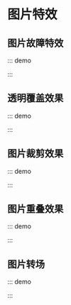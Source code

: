 # 图片特效

## 图片故障特效

::: demo
<template>
    <div class="malfunction-img-container"></div>
</template>

<style lang="scss" scoped>
$img: "./img/crack-img.png";

$imgHeight: 370;

@function randomNum($max, $min: 0, $u: 1) {
    @return ($min + random($max)) * $u;
}

@mixin leftAndClip { 
    $height: randomNum(40, 20);
    $top: random($imgHeight - 60);
    $bottom: $imgHeight - $top - $height;
    clip-path: inset(#{$top}px 0 #{$bottom}px);
    left: #{randomNum(200, -100)}px;   
}

.malfunction-img-container {
    position: relative;
    width: 100%;
    height: 370px;
    margin: auto;
    background: url($img) no-repeat center;
    animation: main-img-hide 16s infinite step-end;

    &::before,
    &::after {
        content: "";
        position: absolute;
        width: 100%;
        height: 370px;
        top: 0;
        left: 0;
        background: inherit;
    }

    &::before {
        animation: glitch-two 16s infinite 1s step-end;
    }

    &::after {
        animation: glitch-one 16s infinite step-end;
    }
}

@keyframes glitch-one {
    @for $i from 20 to 30 {
        #{$i / 2}% {
            @include leftAndClip;
        }
    }

    15.5% {
        clip-path: inset(10px 0 320px);
        left: -20px;
    }
    16% {
        clip-path: inset(10px 0 320px);
        left: -10px;
        opacity: 0;
    }
    45% {
        opacity: 0.5;
        left: -20px;
        filter: hue-rotate(90deg) saturate(1.3);
    }
    45.5% {
        left: 0px;
        filter: invert(1);
    }

    46% {
        clip-path: inset(150px 0 160px);
        left: 15%;
    }
    46.5% {
        clip-path: inset(20px 0 200px);
        left: -10%;
        transform: scale(1.1);
    }
    47% {
        clip-path: inset(240px 0 20px);
        left: -11%;
        transform: scale(1.2);
    }
    47.5% {
        clip-path: inset(20 0 20px);
        left: 13%;
        transform: scale(1.3);
        filter: invert(0);
    }
    48% {
        clip-path: inset(120 0 120px);
        left: 15%;
        transform: scale(1.1);
    }
    48.5% {
        clip-path: inset(260px 0 10px);
        left: -11%;
        transform: scale(1.2);
        filter: none;
    }
    49% {
        clip-path: inset(5px 0 350px);
        left: 11%;
        transform: scale(1.3);
    }
    49.5% {
        clip-path: inset(105px 0 210px);
        left: 0%;
        transform: scale(1.1);
    }
    50% {
        clip-path: inset(175px 0 160px);
        left: -11%;
    }
    50.5% {
        clip-path: inset(95px 0 230px);
        left: -14%;
        transform: scale(1.2);
    }
    51% {
        clip-path: inset(235px 0 12px);
        left: -14%;
    }
    51.5% {
        clip-path: inset(350px 0 7px);
        left: -14%;
    }
    52% {
        clip-path: inset(320px 0 27px);
        left: -12%;
        transform: scale(1.1);
    }
    52.5% {
        clip-path: inset(190px 0 127px);
        left: -11%;
        transform: scale(1.3);
        filter: hue-rotate(90deg) saturate(1.3);
    }
    54% {
        clip-path: inset(20px 0 20px);
        left: 12%;
        transform: scale(1.1);
        filter: none;
    }
    54% {
        background-image: none;
    }
}

@keyframes glitch-two {
    @for $i from 40 to 50 {
        #{$i / 2}% {
            @include leftAndClip;
        }
    }

    25.5% {
        clip-path: inset(10px 0 320px);
        left: -20px;
    }
    26% {
        clip-path: inset(10px 0 320px);
        left: -10px;
        opacity: 0;
    }
    45% {
        opacity: 0.3;
        left: -20px;
        filter: hue-rotate(45deg) saturate(1.1);
    }
    45.5% {
        left: 0px;
        filter: invert(1.2);
    }

    46% {
        clip-path: inset(50px 0 260px);
        left: -12%;
    }
    46.5% {
        clip-path: inset(120px 0 100px);
        left: 8%;
        transform: scale(1.2);
    }
    47% {
        clip-path: inset(40px 0 300px);
        left: 8%;
        transform: scale(1.3);
    }
    47.5% {
        clip-path: inset(220 0 70px);
        left: -9%;
        transform: scale(1.1);
        filter: invert(1.1);
    }
    48% {
        clip-path: inset(240px 0 120px);
        left: 11%;
        transform: scale(1.2);
    }
    48.5% {
        clip-path: inset(0px 0 310px);
        left: -12%;
        transform: scale(1.2);
        filter: none;
    }
    49% {
        clip-path: inset(255px 0 50px);
        left: 11%;
        transform: scale(1.3);
    }
    49.5% {
        clip-path: inset(10px 0 240px);
        left: 6%;
        transform: scale(1.1);
    }
    50% {
        clip-path: inset(275px 0 90px);
        left: -12%;
    }
    50.5% {
        clip-path: inset(195px 0 90px);
        left: 14%;
        transform: scale(1.4);
    }
    51% {
        clip-path: inset(35px 0 282px);
        left: -14%;
    }
    51.5% {
        clip-path: inset(350px 0 7px);
        left: 14%;
    }
    52% {
        clip-path: inset(20px 0 270px);
        left: -12%;
        transform: scale(1.1);
    }
    52.5% {
        clip-path: inset(90px 0 227px);
        left: -11%;
        transform: scale(1.3);
        filter: hue-rotate(150deg) saturate(1.3);
    }
    54% {
        clip-path: inset(220px 0 100px);
        left: 12%;
        transform: scale(1.1);
        filter: none;
    }
    54% {
        background-image: none;
    }
}

@keyframes main-img-hide {
    5% {
        filter: invert(1);
    }
    5.2% {
        filter: none;
    }
    10% {
        opacity: 0.5;
        filter: grayscale(1);
    }
    11% {
        filter: none;
        opacity: 1;
    }
    45% {
        opacity: 0.5;
        filter: grayscale(1);
    }
    46% {
        filter: none;
        opacity: 1;
    }
    53.5% {
        opacity: 0.5;
        filter: grayscale(1);
    }
    54% {
        filter: none;
        opacity: 1;
    }
    54.5% {
        opacity: 0.5;
        filter: hue-rotate(30deg);
    }
    55% {
        filter: none;
    }
    55.5% {
        background-image: none;
        filter: none;
        opacity: 1;
    }
    56% {
        background-image: url($img);
        opacity: 0.5;
    }
    56.5% {
        background-image: none;
    }
    57% {
        background-image: url($img);
        opacity: 0.8;
    }
    57.5% {
        opacity: 0.3;
    }
    58% {
        background-image: none;
    }
}
</style>
:::


## 透明覆盖效果

::: demo
<template>
    <div class="bg-cover">
        <h1>Hello World!</h1>
        <p>Lorem ipsum dolor sit amet, consectetur adipisicing elit. Obcaecati incidunt non nam quasi mollitia recusandae harum deleniti hic.</p>
    </div>
</template>

<style lang="scss" scoped>
.bg-cover {
    height: 200px;
    background-image: linear-gradient(to top right, rgba(0, 0, 255, 0.5), rgba(255, 0, 0, 0.75)), linear-gradient(rgba(0, 0, 255, 0.25) 100%, transparent), url("./img/s1.jpg");
    background-size: 100% 100%;
    background-position: center;
    background-repeat: no-repeat;
    text-align: center;
    padding: 60px 30px;
    color: #fff;
}
</style>
:::

## 图片裁剪效果

::: demo
<template>
    <div class="mask-clip"></div>
</template>

<style lang="scss" scoped>
.mask-clip {
    width: 400px;
    max-width: 100%;
    height: 150px;
    margin: 0 auto;
    background: url("./img/crack-img.png") no-repeat center center;
    background-size: 100% 100%;
    mask:
        linear-gradient(135deg, transparent 20px, #fff 0)
        top left,
        linear-gradient(-135deg, transparent 20px, #fff 0)
        top right,
        linear-gradient(-45deg, transparent 20px, #fff 0)
        bottom right,
        linear-gradient(45deg, transparent 20px, #fff 0)
        bottom left;
    mask-size: 50% 50%;
    mask-repeat: no-repeat;
}
</style>
:::

## 图片重叠效果

::: demo
<template>
    <div>
        <div class="mask-cover-1"></div>
        <div class="mask-cover-2"></div>
    </div>
</template>

<style lang="scss" scoped>
.mask-cover-1 {
    width: 480px;
    max-width: 100%;
    height: 213px;
    margin: 0 auto;
    position: relative;
    background: url("./img/1.jpg") no-repeat center center;
    background-size: 100% 100%;

    &::before {
        position: absolute;
        content: "";
        top: 0;left: 0; right: 0;bottom: 0;
        background: url("./img/2.jpg") no-repeat center center;
        background-size: cover;
        mask: linear-gradient(45deg, #000 50%, transparent 50%);
        z-index: 1;
    }
}

.mask-cover-2 {
    width: 480px;
    max-width: 100%;
    height: 213px;
    margin: 20px auto;
    position: relative;
    background: url("./img/1.jpg") no-repeat center center;
    background-size: 100% 100%;

    &::before {
        position: absolute;
        content: "";
        top: 0;left: 0; right: 0;bottom: 0;
        background: url("./img/2.jpg") no-repeat center center;
        background-size: cover;
        mask: linear-gradient(45deg, #000 40%, transparent 60%);
        z-index: 1;
    }
}
</style>
:::

## 图片转场

::: demo
<template>
    <div>
        <div class="mask-rotate mask-rotate-1"></div>
        <div class="mask-rotate mask-rotate-2"></div>
        <div class="mask-rotate-3">
            <div class="mask-rotate-3-1"></div>
            <div class="mask-rotate-3-2"></div>
        </div>
    </div>
</template>

<style lang="scss" scoped>
.mask-rotate {
    width: 480px;
    height: 213px;
    max-width: 100%;
    margin: 20px auto;
    position: relative;
    background: url("./img/1.jpg") no-repeat center center;
    background-size: 100% 100%;

    &::before {
        position: absolute;
        content: "";
        top: 0;left: 0; right: 0;bottom: 0;
        background: url("./img/2.jpg") no-repeat center center;
        background-size: cover;
        mask: linear-gradient(45deg, #000 40%, transparent 60%);
        z-index: 1;
    }

    &.mask-rotate-1 {
        animation: maskRotate-1 2s infinite;
    }

    &.mask-rotate-2 {
        animation: maskRotate-2 2s infinite;
    }
}

.mask-rotate-3 {
    position: relative;
    width: 480px;
    height: 213px;
    max-width: 100%;
    margin: 20px auto;
    border: 1px solid red;

    .mask-rotate-3-1 {
        background: url("./img/1.jpg") no-repeat left top;
        background-size: cover;
        height: 100%;
        position: absolute;
        left: 0;
        top: 0;
        width: 100%;
    }

    .mask-rotate-3-2 {
        position: absolute;
        height: 100%;
        width: 100%;
        left: 0;
        top: 0;
        mask: url("./img/3.png");
        mask-size: 100% 100%;
        animation: maskRotate-3 2s steps(29) infinite;

        &::before {
            content: "";
            position: absolute;
            top: 0;
            left: 0;
            height: 100%;
            width: 100%;
            background: url("./img/2.jpg") no-repeat left top;
            background-size: cover;
        }
    }
}

@keyframes maskRotate-1 {
    @for $i from 0 through 100 { 
        #{$i}% {
            mask: linear-gradient(45deg, #000 #{$i + '%'}, transparent #{$i + 5 + '%'}, transparent 1%);
        }
    }
}

@keyframes maskRotate-2 {
    @for $i from 0 through 100 { 
        #{$i}% {
            mask: conic-gradient(#000 #{$i - 8 + '%'}, transparent #{$i + '%'}, transparent);
        }
    }
}
</style>
:::